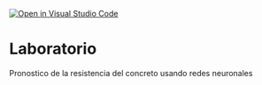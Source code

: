 [![Open in Visual Studio Code](https://classroom.github.com/assets/open-in-vscode-c66648af7eb3fe8bc4f294546bfd86ef473780cde1dea487d3c4ff354943c9ae.svg)](https://classroom.github.com/online_ide?assignment_repo_id=9547616&assignment_repo_type=AssignmentRepo)
# Laboratorio
Pronostico de la resistencia del concreto usando redes neuronales
